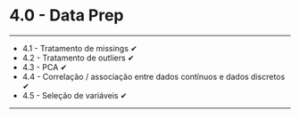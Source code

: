 # 4.0 - Data Prep

---

* 4.1 - Tratamento de missings ✔
* 4.2 - Tratamento de outliers ✔
* 4.3 - PCA ✔
* 4.4 - Correlação / associação entre dados contínuos e dados discretos ✔
* 4.5 - Seleção de variáveis ✔

---
